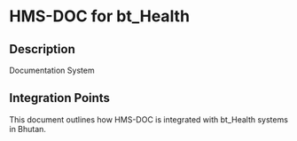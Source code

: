 # HMS-DOC for bt_Health

## Description

Documentation System

## Integration Points

This document outlines how HMS-DOC is integrated with bt_Health systems in Bhutan.

